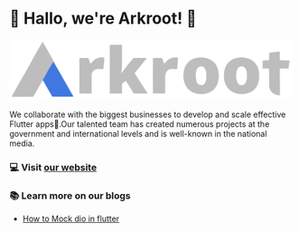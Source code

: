 # 💙 Hallo, we're Arkroot! 💙 

<img src="https://raw.githubusercontent.com/Arkroot-Innovations/.github/main/profile/images/arkroot-white.png" width="500px">

We collaborate with the biggest businesses to develop and scale effective Flutter apps🚀.Our talented team has created numerous projects at the government and international levels and is well-known in the national media.

### 💻 Visit [our website][arkroot_website]

### 📚 Learn more on our blogs
- [How to Mock dio in flutter][mock_dio_in_flutter]

[mock_dio_in_flutter]:https://medium.com/@shan-shaji/mock-dio-in-flutter-f7f97082135f
[arkroot_website]:http://www.arkroot.com/